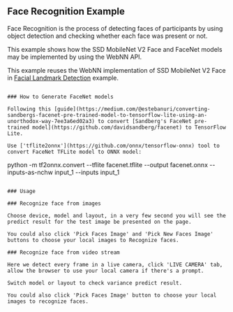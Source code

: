 ## Face Recognition Example

Face Recognition is the process of detecting faces of participants by using object detection and checking whether each face was present or not.

This example shows how the SSD MobileNet V2 Face and FaceNet models may be implemented by using the WebNN API.

This example reuses the WebNN implementation of SSD MobileNet V2 Face in [Facial Landmark Detection](../facial_landmark_detection/) example.

```

### How to Generate FaceNet models

Following this [guide](https://medium.com/@estebanuri/converting-sandbergs-facenet-pre-trained-model-to-tensorflow-lite-using-an-unorthodox-way-7ee3a6ed02a3) to convert [Sandberg's FaceNet pre-trained model](https://github.com/davidsandberg/facenet) to TensorFlow Lite.

Use ['tflite2onnx'](https://github.com/onnx/tensorflow-onnx) tool to convert FaceNet TFLite model to ONNX model:

```

python -m tf2onnx.convert --tflite facenet.tflite --output facenet.onnx --inputs-as-nchw input_1 --inputs input_1

```

### Usage

### Recognize face from images

Choose device, model and layout, in a very few second you will see the predict result for the test image be presented on the page.

You could also click 'Pick Faces Image' and 'Pick New Faces Image' buttons to choose your local images to Recognize faces.

### Recognize face from video stream

Here we detect every frame in a live camera, click 'LIVE CAMERA' tab, allow the browser to use your local camera if there's a prompt.

Switch model or layout to check variance predict result.

You could also click 'Pick Faces Image' button to choose your local images to recognize faces.
```
